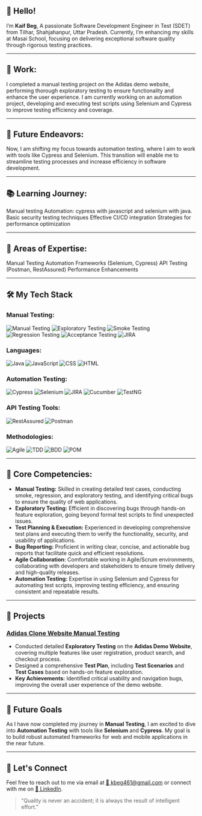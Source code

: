 ## 👋 Hello!
I’m **Kaif Beg**, A passionate Software Development Engineer in Test (SDET) from Tilhar, Shahjahanpur, Uttar Pradesh. Currently, I’m enhancing my skills at Masai School, focusing on delivering exceptional software quality through rigorous testing practices.

---

## 🔧 Work:
I completed a manual testing project on the Adidas demo website, performing thorough exploratory testing to ensure functionality and enhance the user experience. I am currently working on an automation project, developing and executing test scripts using Selenium and Cypress to improve testing efficiency and coverage.

---

## 🚀 Future Endeavors:
Now, I am shifting my focus towards automation testing, where I aim to work with tools like Cypress and Selenium. This transition will enable me to streamline testing processes and increase efficiency in software development.

---

## 📚 Learning Journey:
Manual testing
Automation: cypress with javascript and selenium with java.
Basic security testing techniques
Effective CI/CD integration
Strategies for performance optimization

---

## 💬 Areas of Expertise:
Manual Testing
Automation Frameworks (Selenium, Cypress)
API Testing (Postman, RestAssured)
Performance Enhancements


---



## 🛠️ My Tech Stack

### Manual Testing:
![Manual Testing](https://img.shields.io/badge/Manual_Testing-FFA500?style=flat)
![Exploratory Testing](https://img.shields.io/badge/Exploratory_Testing-8E44AD?style=flat)
![Smoke Testing](https://img.shields.io/badge/Smoke_Testing-FF9900?style=flat)
![Regression Testing](https://img.shields.io/badge/Regression_Testing-3E8E41?style=flat)
![Acceptance Testing](https://img.shields.io/badge/Acceptance_Testing-2ECC71?style=flat)
![JIRA](https://img.shields.io/badge/JIRA-0052CC?style=flat&logo=jira&logoColor=white)


### Languages:
![Java](https://img.shields.io/badge/Java-007396?style=flat&logo=java&logoColor=white) 
![JavaScript](https://img.shields.io/badge/JavaScript-FFE600?style=flat&logo=javascript&logoColor=black)
![CSS](https://img.shields.io/badge/CSS-1572B6?style=flat&logo=css3&logoColor=white)
![HTML](https://img.shields.io/badge/HTML-E34F26?style=flat&logo=html5&logoColor=white)


### Automation Testing:
![Cypress](https://img.shields.io/badge/Cypress-061A35?style=flat&logo=cypress&logoColor=white)
![Selenium](https://img.shields.io/badge/Selenium-FFF200?style=flat&logo=selenium&logoColor=black)
![JIRA](https://img.shields.io/badge/JIRA-0052CC?style=flat&logo=jira&logoColor=white)
![Cucumber](https://img.shields.io/badge/Cucumber-6DB33F?style=flat&logo=cucumber&logoColor=white)
![TestNG](https://img.shields.io/badge/TestNG-DC3C24?style=flat&logo=testng&logoColor=white)


### API Testing Tools:
![RestAssured](https://img.shields.io/badge/RestAssured-2C6B1F?style=flat&logo=rest-assured&logoColor=white)
![Postman](https://img.shields.io/badge/Postman-FF6C37?style=flat&logo=postman&logoColor=white)


### Methodologies:
![Agile](https://img.shields.io/badge/Agile-3EAA5C?style=flat)
![TDD](https://img.shields.io/badge/TDD-FFB300?style=flat)
![BDD](https://img.shields.io/badge/BDD-5C6BC0?style=flat)
![POM](https://img.shields.io/badge/POM-FF6347?style=flat)



---



## 🌟 Core Competencies:

- **Manual Testing:** Skilled in creating detailed test cases, conducting smoke, regression, and exploratory testing, and identifying critical bugs to ensure the quality of web applications.
- **Exploratory Testing:** Efficient in discovering bugs through hands-on feature exploration, going beyond formal test scripts to find unexpected issues.
- **Test Planning & Execution:** Experienced in developing comprehensive test plans and executing them to verify the functionality, security, and usability of applications.
- **Bug Reporting:** Proficient in writing clear, concise, and actionable bug reports that facilitate quick and efficient resolutions.
- **Agile Collaboration:** Comfortable working in Agile/Scrum environments, collaborating with developers and stakeholders to ensure timely delivery and high-quality releases.
- **Automation Testing:** Expertise in using Selenium and Cypress for automating test scripts, improving testing efficiency, and ensuring consistent and repeatable results.

---



## 🚀 Projects

### **[Adidas Clone Website Manual Testing](https://github.com/Kaif955/Adidas-Clone-Website-Manual-Testing-)**
- Conducted detailed **Exploratory Testing** on the **Adidas Demo Website**, covering multiple features like user registration, product search, and checkout process.
- Designed a comprehensive **Test Plan**, including **Test Scenarios** and **Test Cases** based on hands-on feature exploration.
- **Key Achievements:** Identified critical usability and navigation bugs, improving the overall user experience of the demo website.
---



## 🔮 Future Goals

As I have now completed my journey in **Manual Testing**, I am excited to dive into **Automation Testing** with tools like **Selenium** and **Cypress**. My goal is to build robust automated frameworks for web and mobile applications in the near future.

---



## 🤝 Let's Connect

Feel free to reach out to me via email at [📧 kbeg461@gmail.com](mailto:kbeg461@gmail.com) or connect with me on [🔗 LinkedIn](https://www.linkedin.com/in/kaif-beg-49186b281).


> "Quality is never an accident; it is always the result of intelligent effort."
